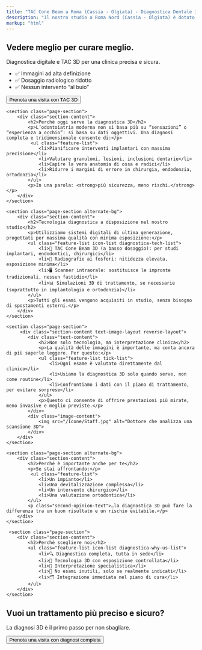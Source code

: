 ```yaml
---
title: "TAC Cone Beam a Roma (Cassia - Olgiata) - Diagnostica Dentale 3D | Dott. Polidori"
description: "Il nostro studio a Roma Nord (Cassia - Olgiata) è dotato di TAC Cone Beam 3D a basso dosaggio per una diagnosi precisa. Ideale per implantologia, endodonzia e chirurgia. Più sicurezza, meno rischi."
markup: "html"
---
```


<section class="page-hero diagnostica-hero">
    <div class="page-hero-content">
        <h1>Vedere meglio per curare meglio.</h1>
        <p>Diagnostica digitale e TAC 3D per una clinica precisa e sicura.</p>
        <ul class="feature-list hero-features">
            <li>✅ Immagini ad alta definizione</li>
            <li>✅ Dosaggio radiologico ridotto</li>
            <li>✅ Nessun intervento “al buio”</li>
        </ul>
        <button class="button-primary open-booking-modal hero-cta-button">Prenota una visita con TAC 3D</button>
    </div>
</section>

<div class="page-container">

    <section class="page-section">
        <div class="section-content">
            <h2>Perché oggi serve la diagnostica 3D</h2>
            <p>L’odontoiatria moderna non si basa più su “sensazioni” o “esperienza a occhio”: si basa su dati oggettivi. Una diagnosi completa e tridimensionale consente di:</p>
             <ul class="feature-list">
                <li>Pianificare interventi implantari con massima precisione</li>
                <li>Valutare granulomi, lesioni, inclusioni dentarie</li>
                <li>Capire la vera anatomia di ossa e radici</li>
                <li>Ridurre i margini di errore in chirurgia, endodonzia, ortodonzia</li>
            </ul>
            <p>In una parola: <strong>più sicurezza, meno rischi.</strong></p>
        </div>
    </section>
    
    <section class="page-section alternate-bg">
        <div class="section-content">
            <h2>Tecnologia diagnostica a disposizione nel nostro studio</h2>
            <p>Utilizziamo sistemi digitali di ultima generazione, progettati per massima qualità con minima esposizione:</p>
            <ul class="feature-list icon-list diagnostica-tech-list">
                <li>🧠 TAC Cone Beam 3D (a basso dosaggio): per studi implantari, endodontici, chirurgici</li>
                <li>📸 Radiografie ai fosfori: nitidezza elevata, esposizione minima</li>
                <li>🖥️ Scanner intraorale: sostituisce le impronte tradizionali, nessun fastidio</li>
                <li>📊 Simulazioni 3D di trattamento, se necessarie (soprattutto in implantologia e ortodonzia)</li>
            </ul>
            <p>Tutti gli esami vengono acquisiti in studio, senza bisogno di spostamenti esterni.</p>
        </div>
    </section>

    <section class="page-section">
         <div class="section-content text-image-layout reverse-layout">
            <div class="text-content">
                <h2>Non solo tecnologia, ma interpretazione clinica</h2>
                <p>La qualità delle immagini è importante, ma conta ancora di più saperle leggere. Per questo:</p>
                <ul class="feature-list tick-list">
                    <li>Ogni esame è valutato direttamente dal clinico</li>
                    <li>Usiamo la diagnostica 3D solo quando serve, non come routine</li>
                    <li>Confrontiamo i dati con il piano di trattamento, per evitare sorprese</li>
                </ul>
                <p>Questo ci consente di offrire prestazioni più mirate, meno invasive e meglio previste.</p>
            </div>
            <div class="image-content">
                <img src="/Icone/Staff.jpg" alt="Dottore che analizza una scansione 3D">
            </div>
        </div>
    </section>
    
    <section class="page-section alternate-bg">
        <div class="section-content">
            <h2>Perché è importante anche per te</h2>
            <p>Se stai affrontando:</p>
             <ul class="feature-list">
                <li>Un impianto</li>
                <li>Una devitalizzazione complessa</li>
                <li>Un intervento chirurgico</li>
                <li>Una valutazione ortodontica</li>
            </ul>
            <p class="second-opinion-text">…la diagnostica 3D può fare la differenza tra un buon risultato e un rischio evitabile.</p>
        </div>
    </section>

     <section class="page-section">
        <div class="section-content">
            <h2>Perché scegliere noi</h2>
            <ul class="feature-list icon-list diagnostica-why-us-list">
                <li>🔍 Diagnostica completa, tutta in sede</li>
                <li>🧮 Tecnologia 3D con esposizione controllata</li>
                <li>🧠 Interpretazione specialistica</li>
                <li>🚫 No esami inutili, solo se realmente indicati</li>
                <li>🗂️ Integrazione immediata nel piano di cura</li>
            </ul>
        </div>
    </section>
</div>

<section class="final-cta-section">
    <h2>Vuoi un trattamento più preciso e sicuro?</h2>
    <p>La diagnosi 3D è il primo passo per non sbagliare.</p>
    <button class="button-primary open-booking-modal">Prenota una visita con diagnosi completa</button>
</section>